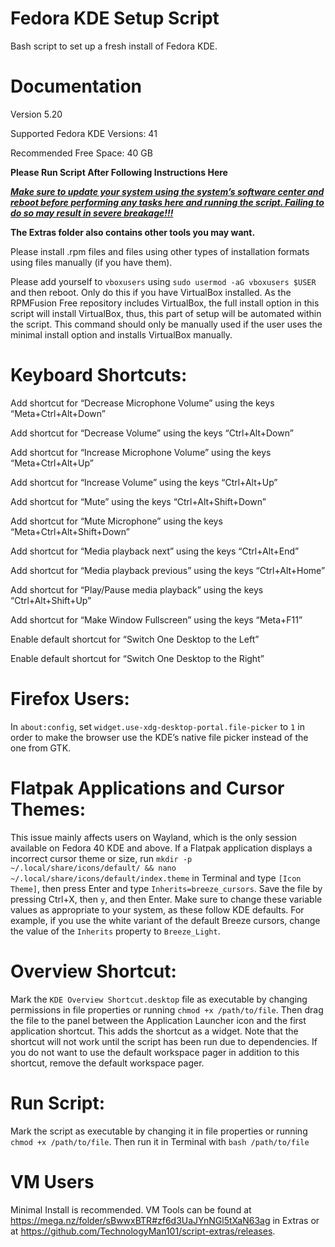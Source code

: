 # Fedora KDE Setup Script
Bash script to set up a fresh install of Fedora KDE.


# Documentation

Version 5.20

Supported Fedora KDE Versions: 41

Recommended Free Space: 40 GB

**Please Run Script After Following Instructions Here**

<ins>_**Make sure to update your system using the system’s software center and reboot before performing any tasks here and running the script. Failing to do so may result in severe breakage!!!**_</ins>

**The Extras folder also contains other tools you may want.**


Please install .rpm files and files using other types of installation formats using files manually (if you have them).

Please add yourself to `vboxusers` using `sudo usermod -aG vboxusers $USER` and then reboot. Only do this if you have VirtualBox installed. As the RPMFusion Free repository includes VirtualBox, the full install option in this script will install VirtualBox, thus, this part of setup will be automated within the script. This command should only be manually used if the user uses the minimal install option and installs VirtualBox manually. 


# Keyboard Shortcuts:

Add shortcut for “Decrease Microphone Volume” using the keys “Meta+Ctrl+Alt+Down”

Add shortcut for “Decrease Volume” using the keys “Ctrl+Alt+Down”

Add shortcut for “Increase Microphone Volume” using the keys “Meta+Ctrl+Alt+Up”

Add shortcut for “Increase Volume” using the keys “Ctrl+Alt+Up”

Add shortcut for “Mute” using the keys “Ctrl+Alt+Shift+Down”

Add shortcut for “Mute Microphone” using the keys “Meta+Ctrl+Alt+Shift+Down”

Add shortcut for “Media playback next” using the keys “Ctrl+Alt+End”

Add shortcut for “Media playback previous” using the keys “Ctrl+Alt+Home”

Add shortcut for “Play/Pause media playback” using the keys “Ctrl+Alt+Shift+Up”

Add shortcut for “Make Window Fullscreen” using the keys “Meta+F11”

Enable default shortcut for “Switch One Desktop to the Left”

Enable default shortcut for “Switch One Desktop to the Right”


# Firefox Users:

In `about:config`, set `widget.use-xdg-desktop-portal.file-picker` to `1` in order to make the browser use the KDE’s native file picker instead of the one from GTK. 


# Flatpak Applications and Cursor Themes:

This issue mainly affects users on Wayland, which is the only session available on Fedora 40 KDE and above. If a Flatpak application displays a incorrect cursor theme or size, run `mkdir -p ~/.local/share/icons/default/ && nano ~/.local/share/icons/default/index.theme` in Terminal and type `[Icon Theme]`, then press Enter and type `Inherits=breeze_cursors`. Save the file by pressing Ctrl+X, then `y`, and then Enter. Make sure to change these variable values as appropriate to your system, as these follow KDE defaults. For example, if you use the white variant of the default Breeze cursors, change the value of the `Inherits` property to `Breeze_Light`. 


# Overview Shortcut:

Mark the `KDE Overview Shortcut.desktop` file as executable by changing permissions in file properties or running `chmod +x /path/to/file`. Then drag the file to the panel between the Application Launcher icon and the first application shortcut. This adds the shortcut as a widget. Note that the shortcut will not work until the script has been run due to dependencies. If you do not want to use the default workspace pager in addition to this shortcut, remove the default workspace pager. 


# Run Script:

Mark the script as executable by changing it in file properties or running `chmod +x /path/to/file`. Then run it in Terminal with `bash /path/to/file`


# VM Users

Minimal Install is recommended. VM Tools can be found at https://mega.nz/folder/sBwwxBTR#zf6d3UaJYnNGl5tXaN63ag in Extras or at https://github.com/TechnologyMan101/script-extras/releases.
